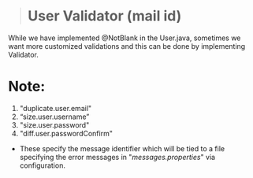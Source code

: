 ># User Validator (mail id)
While we have implemented @NotBlank in the User.java, sometimes we want more customized validations and this can be done by implementing Validator.

# Note:

1. "duplicate.user.email"
2. “size.user.username”
3. "size.user.password"
4. "diff.user.passwordConfirm"

- These specify the message identifier which will be tied to a file specifying the error messages in "_messages.properties_" via configuration.
